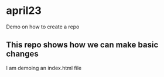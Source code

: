# april23
Demo on how to create a repo

## This repo shows how we can make basic changes ##
I am demoing an index.html file
